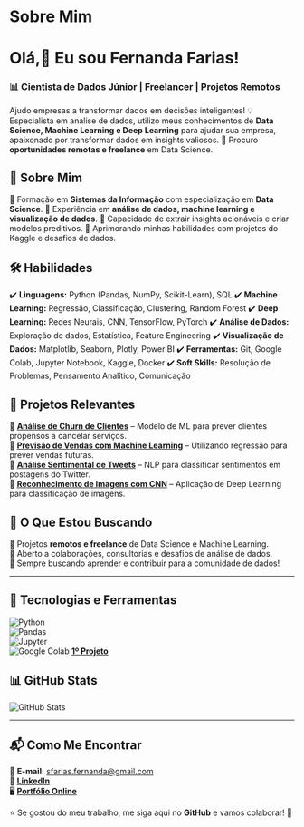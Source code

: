 
<!-- ## Hi there 👋

**fernanda993/fernanda993** is a ✨ _special_ ✨ repository because its `README.md` (this file) appears on your GitHub profile. -->


# Sobre Mim

#  Olá,👋  Eu sou Fernanda Farias!

### 📊 Cientista de Dados Júnior | Freelancer | Projetos Remotos

Ajudo empresas a transformar dados em decisões inteligentes! 
💡Especialista em analise de dados, utilizo meus conhecimentos de **Data Science, Machine Learning e Deep Learning** para ajudar sua empresa, apaixonado por transformar dados em insights valiosos. 
📍 Procuro **oportunidades remotas e freelance** em Data Science.

## 🚀 Sobre Mim

🔹 Formação em **Sistemas da Informação** com especialização em **Data Science**.
🔹 Experiência em **análise de dados, machine learning e visualização de dados**.
🔹 Capacidade de extrair insights acionáveis e criar modelos preditivos.
🔹 Aprimorando minhas habilidades com projetos do Kaggle e desafios de dados.

## 🛠️ Habilidades

✔️ **Linguagens:** Python (Pandas, NumPy, Scikit-Learn), SQL
✔️ **Machine Learning:** Regressão, Classificação, Clustering, Random Forest
✔️ **Deep Learning:** Redes Neurais, CNN, TensorFlow, PyTorch
✔️ **Análise de Dados:** Exploração de dados, Estatística, Feature Engineering
✔️ **Visualização de Dados:** Matplotlib, Seaborn, Plotly, Power BI
✔️ **Ferramentas:** Git, Google Colab, Jupyter Notebook, Kaggle, Docker
✔️ **Soft Skills:** Resolução de Problemas, Pensamento Analítico, Comunicação

## 📂 Projetos Relevantes

🔹 [**Análise de Churn de Clientes**](#) – Modelo de ML para prever clientes propensos a cancelar serviços.  
🔹 [**Previsão de Vendas com Machine Learning**](#) – Utilizando regressão para prever vendas futuras.  
🔹 [**Análise Sentimental de Tweets**](#) – NLP para classificar sentimentos em postagens do Twitter.  
🔹 [**Reconhecimento de Imagens com CNN**](#) – Aplicação de Deep Learning para classificação de imagens.  

## 🎯 O Que Estou Buscando

💼 Projetos **remotos e freelance** de Data Science e Machine Learning.  
📩 Aberto a colaborações, consultorias e desafios de análise de dados.  
🚀 Sempre buscando aprender e contribuir para a comunidade de dados!

---

## 🚀 Tecnologias e Ferramentas  
![Python](https://img.shields.io/badge/Python-3776AB?style=for-the-badge&logo=python&logoColor=white)  
![Pandas](https://img.shields.io/badge/Pandas-150458?style=for-the-badge&logo=pandas&logoColor=white)  
![Jupyter](https://img.shields.io/badge/Jupyter-F37626?style=for-the-badge&logo=jupyter&logoColor=white)  
![Google Colab](https://img.shields.io/badge/Google_Colab-F9AB00?style=for-the-badge&logo=googlecolab&logoColor=white) [**1º Projeto**](https://colab.research.google.com/drive/1WYxmu4bTNCKkTXmxhHhE_nRPfG_SUU7n#scrollTo=hM4PfZiy5JAS)  

## 📊 GitHub Stats  
![GitHub Stats](https://github-readme-stats.vercel.app/api?username=fernanda993&show_icons=true&theme=radical)  

---

## 📬 Como Me Encontrar
📧 **E-mail:** sfarias.fernanda@gmail.com  
💼 [**LinkedIn**](www.linkedin.com/in/fernanda-sousa-farias)  
🖥️ [**Portfólio Online**](#)
<!-- 📊 [**Kaggle**](https://www.kaggle.com/seuperfil)  -->

⭐ Se gostou do meu trabalho, me siga aqui no **GitHub** e vamos colaborar! 🚀

<!--
Here are some ideas to get you started:

- 🔭 I’m currently working on ...
- 🌱 I’m currently learning ...
- 👯 I’m looking to collaborate on ...
- 🤔 I’m looking for help with ...
- 💬 Ask me about ...
- 📫 How to reach me: ...
- 😄 Pronouns: ...
- ⚡ Fun fact: ...
-->
